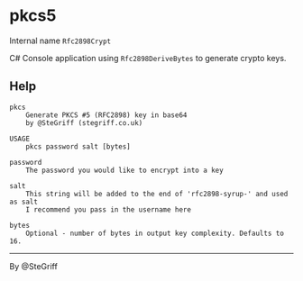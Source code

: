 # pkcs5

Internal name `Rfc2898Crypt`

C# Console application using `Rfc2898DeriveBytes` to generate crypto keys.

## Help

	pkcs
		Generate PKCS #5 (RFC2898) key in base64
		by @SteGriff (stegriff.co.uk)

	USAGE
		pkcs password salt [bytes]

	password
		The password you would like to encrypt into a key

	salt
		This string will be added to the end of 'rfc2898-syrup-' and used as salt
		I recommend you pass in the username here

	bytes
		Optional - number of bytes in output key complexity. Defaults to 16.

-----

By @SteGriff